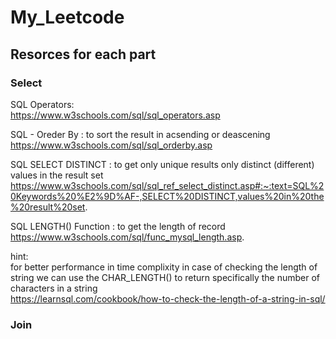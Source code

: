 # My_Leetcode

## Resorces for each part

### Select

SQL Operators:\
<https://www.w3schools.com/sql/sql_operators.asp>

SQL - Oreder By : to sort the result in acsending or deascening\
<https://www.w3schools.com/sql/sql_orderby.asp>

SQL SELECT DISTINCT : to get only unique results only distinct (different) values in the result set\
<https://www.w3schools.com/sql/sql_ref_select_distinct.asp#:~:text=SQL%20Keywords%20%E2%9D%AF-,SELECT%20DISTINCT,values%20in%20the%20result%20set>.

SQL LENGTH() Function : to get the length of record\
<https://www.w3schools.com/sql/func_mysql_length.asp>.

hint:\
for better performance in time complixity in case of checking the length of string we can use the CHAR_LENGTH() to return specifically the number of characters in a string\
<https://learnsql.com/cookbook/how-to-check-the-length-of-a-string-in-sql/>

### Join


